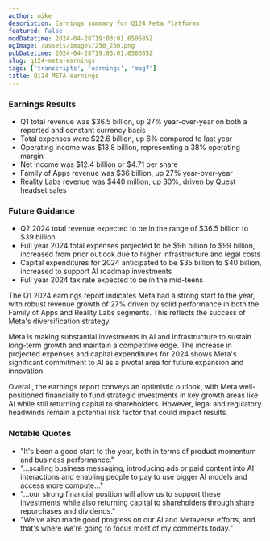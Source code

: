 ```yaml
---
author: mike
description: Earnings summary for Q124 Meta Platforms
featured: False
modDatetime: 2024-04-28T19:03:01.650685Z
ogImage: /assets/images/250_250.png
pubDatetime: 2024-04-28T19:03:01.650685Z
slug: q124-meta-earnings
tags: ['transcripts', 'earnings', 'mag7']
title: Q124 META earnings
---
```


### Earnings Results
- Q1 total revenue was $36.5 billion, up 27% year-over-year on both a reported and constant currency basis
- Total expenses were $22.6 billion, up 6% compared to last year  
- Operating income was $13.8 billion, representing a 38% operating margin
- Net income was $12.4 billion or $4.71 per share
- Family of Apps revenue was $36 billion, up 27% year-over-year
- Reality Labs revenue was $440 million, up 30%, driven by Quest headset sales

### Future Guidance
- Q2 2024 total revenue expected to be in the range of $36.5 billion to $39 billion
- Full year 2024 total expenses projected to be $96 billion to $99 billion, increased from prior outlook due to higher infrastructure and legal costs
- Capital expenditures for 2024 anticipated to be $35 billion to $40 billion, increased to support AI roadmap investments 
- Full year 2024 tax rate expected to be in the mid-teens

The Q1 2024 earnings report indicates Meta had a strong start to the year, with robust revenue growth of 27% driven by solid performance in both the Family of Apps and Reality Labs segments. This reflects the success of Meta's diversification strategy. 

Meta is making substantial investments in AI and infrastructure to sustain long-term growth and maintain a competitive edge. The increase in projected expenses and capital expenditures for 2024 shows Meta's significant commitment to AI as a pivotal area for future expansion and innovation.

Overall, the earnings report conveys an optimistic outlook, with Meta well-positioned financially to fund strategic investments in key growth areas like AI while still returning capital to shareholders. However, legal and regulatory headwinds remain a potential risk factor that could impact results.

### Notable Quotes
- "It's been a good start to the year, both in terms of product momentum and business performance."
- "...scaling business messaging, introducing ads or paid content into AI interactions and enabling people to pay to use bigger AI models and access more compute..."  
- "...our strong financial position will allow us to support these investments while also returning capital to shareholders through share repurchases and dividends."
- "We've also made good progress on our AI and Metaverse efforts, and that's where we're going to focus most of my comments today."

